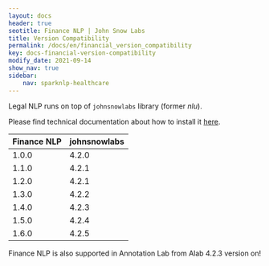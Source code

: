 ```yaml
---
layout: docs
header: true
seotitle: Finance NLP | John Snow Labs
title: Version Compatibility
permalink: /docs/en/financial_version_compatibility
key: docs-financial-version-compatibility
modify_date: 2021-09-14
show_nav: true
sidebar:
    nav: sparknlp-healthcare
---
```


<div class="h3-box" markdown="1">

Legal NLP runs on top of `johnsnowlabs` library (former *nlu*).

Please find technical documentation about how to install it [here](https://nlu.johnsnowlabs.com/docs/en/install).

| Finance NLP	 | johnsnowlabs |
|--------------|--------------|
| 1.0.0        | 4.2.0        |
| 1.1.0        | 4.2.1        |
| 1.2.0        | 4.2.1        |
| 1.3.0        | 4.2.2        |
| 1.4.0        | 4.2.3        |
| 1.5.0        | 4.2.4        |
| 1.6.0        | 4.2.5        |

Finance NLP is also supported in Annotation Lab from Alab 4.2.3 version on!

</div>

